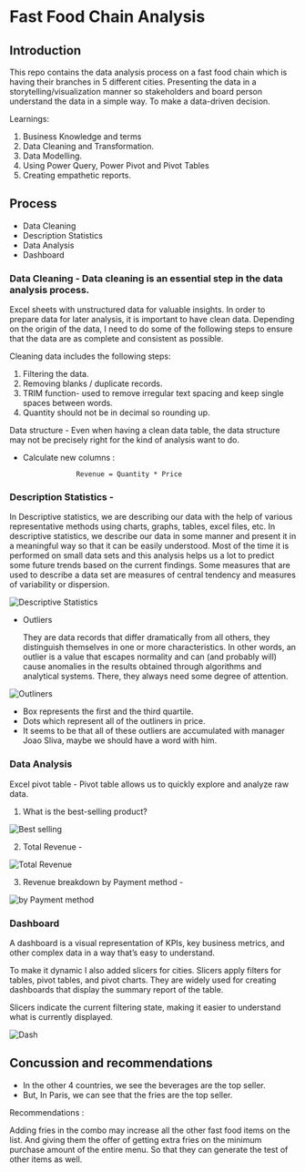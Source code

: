 # Fast Food Chain Analysis

## Introduction
This repo contains the data analysis process on a fast food chain which is having their branches in 5 different cities. Presenting the data in a storytelling/visualization manner so stakeholders and board person understand the data in a simple way.  To make a data-driven decision. 

Learnings:
1. Business Knowledge and terms
2. Data Cleaning and Transformation.
3. Data Modelling.
4. Using Power Query, Power Pivot and Pivot Tables
5. Creating empathetic reports.

## Process

- Data Cleaning
- Description Statistics
- Data Analysis
- Dashboard

   
### Data Cleaning - Data cleaning is an essential step in the data analysis process.

Excel sheets with unstructured data for valuable insights. In order to  prepare data for later analysis, it is important to have clean data. Depending on the origin of the data, I need to do some of the following steps to ensure that the data are as complete and consistent as possible. 

Cleaning data includes the following steps:
1. Filtering the data.
2. Removing blanks / duplicate  records. 
3. TRIM function- used to remove irregular text spacing and keep single spaces between words.
4. Quantity should not be in decimal so rounding up.

Data structure - Even when having a clean data table, the data structure may not be precisely right for the kind of analysis want to do.

- Calculate new columns :

                   Revenue = Quantity * Price


### Description Statistics - 

In Descriptive statistics, we are describing our data with the help of various representative methods using charts, graphs, tables, excel files, etc. In descriptive statistics, we describe our data in some manner and present it in a meaningful way so that it can be easily understood. Most of the time it is performed on small data sets and this analysis helps us a lot to predict some future trends based on the current findings. Some measures that are used to describe a data set are measures of central tendency and measures of variability or dispersion.

![Descriptive Statistics](https://github.com/pratiraut/Fast-Food-chain-analysis/assets/146583441/09a0e6c6-69f1-4b1e-986c-bcda3b917fba)

- Outliers

  They are data records that differ dramatically from all others, they distinguish themselves in one or more characteristics. In other words, an outlier is a value that escapes normality and can (and probably will) cause anomalies in the results obtained through algorithms and analytical systems. There, they always need some degree of attention.

![Outliners](https://github.com/pratiraut/Fast-Food-chain-analysis/assets/146583441/05cc5faf-6488-44bb-a46d-debd296f8e42)

- Box represents the first and the third quartile.
- Dots which represent all of the outliners in price.
- It seems to be that all of these outliers are accumulated with manager Joao Sliva, maybe we should have a word with him.

### Data Analysis

 Excel pivot table - Pivot table allows us to quickly explore and analyze raw data.

1. What is the best-selling product?

![Best selling](https://github.com/pratiraut/Fast-Food-chain-analysis/assets/146583441/02b9c7b5-90be-4813-9e77-58c8c114d669)


2. Total Revenue -

![Total Revenue](https://github.com/pratiraut/Fast-Food-chain-analysis/assets/146583441/00f941b2-4e2a-457a-bb72-328af30e14a4)


3. Revenue breakdown by Payment method -

![by Payment method](https://github.com/pratiraut/Fast-Food-chain-analysis/assets/146583441/df329f2f-c0b9-499f-8da2-5ff2d2e53e2e)


### Dashboard

A dashboard is a visual representation of KPIs, key business metrics, and other complex data in a way that’s easy to understand.

To make it dynamic I also added slicers for cities.
Slicers apply filters for tables, pivot tables, and pivot charts. They are widely used for creating dashboards that display the summary report of the table. 

Slicers indicate the current filtering state, making it easier to understand what is currently displayed. 

![Dash](https://github.com/pratiraut/Fast-Food-chain-analysis/assets/146583441/643b0b90-8f4d-4c36-9813-5d03dbb2e2f1)

## Concussion and recommendations

- In the other 4 countries, we see the beverages are the top seller. 
- But, In Paris, we can see that the fries are the top seller. 

Recommendations : 

Adding fries in the combo may increase all the other fast food items on the list. 
And giving them the offer of  getting extra fries on the minimum purchase amount of the entire menu. So that they can generate the test of other items as well.

